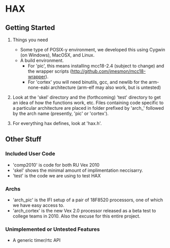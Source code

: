 # HAX #

## Getting Started ##

1. Things you need
    * Some type of POSIX-y environment, we developed this using 
      Cygwin (on Windows), MacOSX, and Linux.
    * A build environment. 
        * For 'pic', this means installing
          mcc18-2.4 (subject to change) and the wrapper
          scripts (http://github.com/jmesmon/mcc18-wrapper).
        * For 'cortex' you will need binutils, gcc, and
          newlib for the arm-none-eabi architecture (arm-elf
          may also work, but is untested)

2. Look at the 'skel' directory and the (forthcoming) 'test' directory
   to get an idea of how the functions work, etc. Files containing code
   specific to a particular architecture are placed in folder prefixed by 
   'arch_' followed by the arch name (presently, 'pic' or 'cortex').

3. For everything hax defines, look at 'hax.h'.

## Other Stuff ##

### Included User Code ###
* 'comp2010' is code for both RU Vex 2010 
* 'skel' shows the minimal amount of implimentation neccisarry.
* 'test' is the code we are using to test HAX

### Archs ###
* 'arch_pic' is the IFI setup of a pair of 18F8520 processors, one of which we
	have easy access to.
* 'arch_cortex' is the new Vex 2.0 processor released as a beta test to college
	teams in 2010. Also the excuse for this entire project.

### Unimplemented or Untested Features ###
* A generic timer/rtc API
